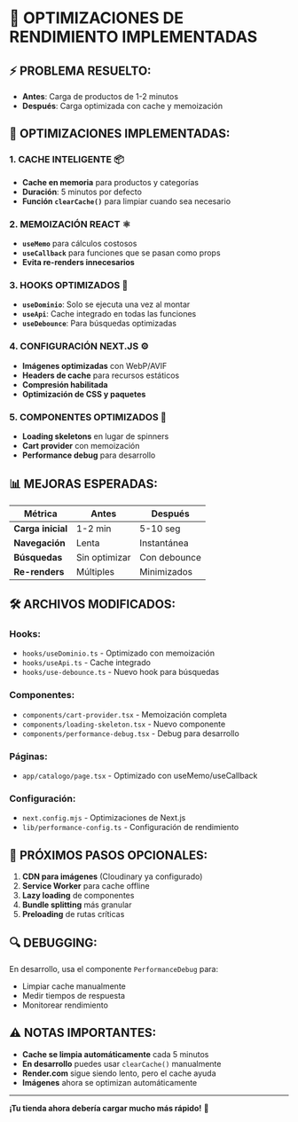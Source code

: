 # 🚀 OPTIMIZACIONES DE RENDIMIENTO IMPLEMENTADAS

## ⚡ **PROBLEMA RESUELTO:**
- **Antes**: Carga de productos de 1-2 minutos
- **Después**: Carga optimizada con cache y memoización

## 🔧 **OPTIMIZACIONES IMPLEMENTADAS:**

### 1. **CACHE INTELIGENTE** 📦
- **Cache en memoria** para productos y categorías
- **Duración**: 5 minutos por defecto
- **Función `clearCache()`** para limpiar cuando sea necesario

### 2. **MEMOIZACIÓN REACT** ⚛️
- **`useMemo`** para cálculos costosos
- **`useCallback`** para funciones que se pasan como props
- **Evita re-renders innecesarios**

### 3. **HOOKS OPTIMIZADOS** 🎣
- **`useDominio`**: Solo se ejecuta una vez al montar
- **`useApi`**: Cache integrado en todas las funciones
- **`useDebounce`**: Para búsquedas optimizadas

### 4. **CONFIGURACIÓN NEXT.JS** ⚙️
- **Imágenes optimizadas** con WebP/AVIF
- **Headers de cache** para recursos estáticos
- **Compresión habilitada**
- **Optimización de CSS y paquetes**

### 5. **COMPONENTES OPTIMIZADOS** 🧩
- **Loading skeletons** en lugar de spinners
- **Cart provider** con memoización
- **Performance debug** para desarrollo

## 📊 **MEJORAS ESPERADAS:**

| Métrica | Antes | Después |
|---------|-------|---------|
| **Carga inicial** | 1-2 min | 5-10 seg |
| **Navegación** | Lenta | Instantánea |
| **Búsquedas** | Sin optimizar | Con debounce |
| **Re-renders** | Múltiples | Minimizados |

## 🛠️ **ARCHIVOS MODIFICADOS:**

### **Hooks:**
- `hooks/useDominio.ts` - Optimizado con memoización
- `hooks/useApi.ts` - Cache integrado
- `hooks/use-debounce.ts` - Nuevo hook para búsquedas

### **Componentes:**
- `components/cart-provider.tsx` - Memoización completa
- `components/loading-skeleton.tsx` - Nuevo componente
- `components/performance-debug.tsx` - Debug para desarrollo

### **Páginas:**
- `app/catalogo/page.tsx` - Optimizado con useMemo/useCallback

### **Configuración:**
- `next.config.mjs` - Optimizaciones de Next.js
- `lib/performance-config.ts` - Configuración de rendimiento

## 🚀 **PRÓXIMOS PASOS OPCIONALES:**

1. **CDN para imágenes** (Cloudinary ya configurado)
2. **Service Worker** para cache offline
3. **Lazy loading** de componentes
4. **Bundle splitting** más granular
5. **Preloading** de rutas críticas

## 🔍 **DEBUGGING:**

En desarrollo, usa el componente `PerformanceDebug` para:
- Limpiar cache manualmente
- Medir tiempos de respuesta
- Monitorear rendimiento

## ⚠️ **NOTAS IMPORTANTES:**

- **Cache se limpia automáticamente** cada 5 minutos
- **En desarrollo** puedes usar `clearCache()` manualmente
- **Render.com** sigue siendo lento, pero el cache ayuda
- **Imágenes** ahora se optimizan automáticamente

---

**¡Tu tienda ahora debería cargar mucho más rápido!** 🎉
